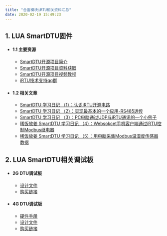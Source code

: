 ```yaml
---
title: "合宙模块iRTU相关资料汇总"
date: 2020-02-19 15:49:23
---
```


## 1. LUA SmartDTU固件
+ #### 1.1 主要资源
	+ [SmartDTU开源项目简介](https://doc.luatos.wiki/672/)
	+ [SmartDTU开源项目资料获取](https://github.com/hotdll/iRTU)
	+ [SmartDTU开源项目视频教程](https://www.bilibili.com/video/av41012302)
	+ [iRTU技术支持qq群](https://jq.qq.com/?_wv=1027&k=5l2WDTj)

+ #### 1.2 相关文章
	+ [SmartDTU 学习日记 （1）：认识iRTU开源电路](https://doc.luatos.wiki/672/)
	+ [SmartDTU 学习日记 （2）：实现最基本的一个应用-RS485透传](https://doc.luatos.wiki/672/)
	+ [SmartDTU 学习日记 （3）：PC电脑通过UDP与iRTU通讯的一个小例子](https://doc.luatos.wiki/672/)
	+ [稀饭放姜 SmartDTU 学习日记 （4）：Websokcet手机客户端通过iRTU控制Modbus继电器](https://doc.luatos.wiki/672/)
	+ [稀饭放姜 SmartDTU 学习日记 （5）：用电脑采集Modbus温湿度传感器数据](https://doc.luatos.wiki/672/)

## 2. LUA SmartDTU相关调试板
+ #### 2G DTU调试板
	+ [设计文件](http://openluat-erp.oss-cn-hangzhou.aliyuncs.com/erp_site_file/product_file/df_生产_20200219_161429_469847_DTU-Air202-工程文件.zip)
	+ [购买链接](http://m.openluat.com/product/727)
+ #### 4G DTU调试板
	+ [硬件手册](http://openluat-erp.oss-cn-hangzhou.aliyuncs.com/erp_site_file/product_file/h_d_m_file_20200219160052_DTU-Air720D%20硬件用户手册.pdf)
	+ [设计文件](http://openluat-erp.oss-cn-hangzhou.aliyuncs.com/erp_site_file/product_file/df_生产_20200219_160327_233842_DTU-Air720D-V2-20190218.zip)
	+ [购买链接](http://m.openluat.com/product/724)
